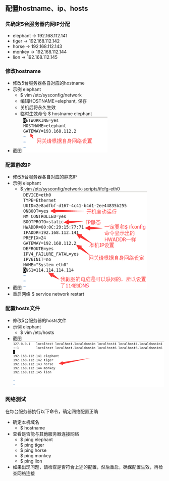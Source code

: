 ## 配置hostname、ip、hosts

### 先确定5台服务器内网IP分配
- elephant -> 192.168.112.141
- tiger -> 192.168.112.142
- horse -> 192.168.112.143
- monkey -> 192.168.112.144
- lion -> 192.168.112.145

### 修改hostname
- 修改5台服务器各自对应的hostname
- 示例 elephant
	- $ vim /etc/sysconfig/network
	- 编辑HOSTNAME=elephant, 保存
	- 关机后将永久生效
	- 临时生效命令 $ hostname elephant
- 截图
![hostname截图](hostname.png)

### 配置静态IP
- 修改5台服务器各自对应的静态IP
- 示例 elephant
	- $ vim /etc/sysconfig/network-scripts/ifcfg-eth0
- 截图
![静态IP截图](ip.png)
- 重启网络 $ service network restart

### 配置hosts文件
- 修改5台服务器的hosts文件
- 示例 elephant
	- $ vim /etc/hosts
- 截图
![hosts截图](hosts.png)
	

### 网络测试
在每台服务器执行以下命令，确定网络配置正确
- 确定本机域名 
	- $ hostname
- 查看是否能与其他服务器连接网络 
	- $ ping elephant
	- $ ping tiger
	- $ ping horse
	- $ ping monkey
	- $ ping lion
- 如果出现问题，请检查是否符合上述的配置，然后重启，确保配置生效，再检查网络连接
